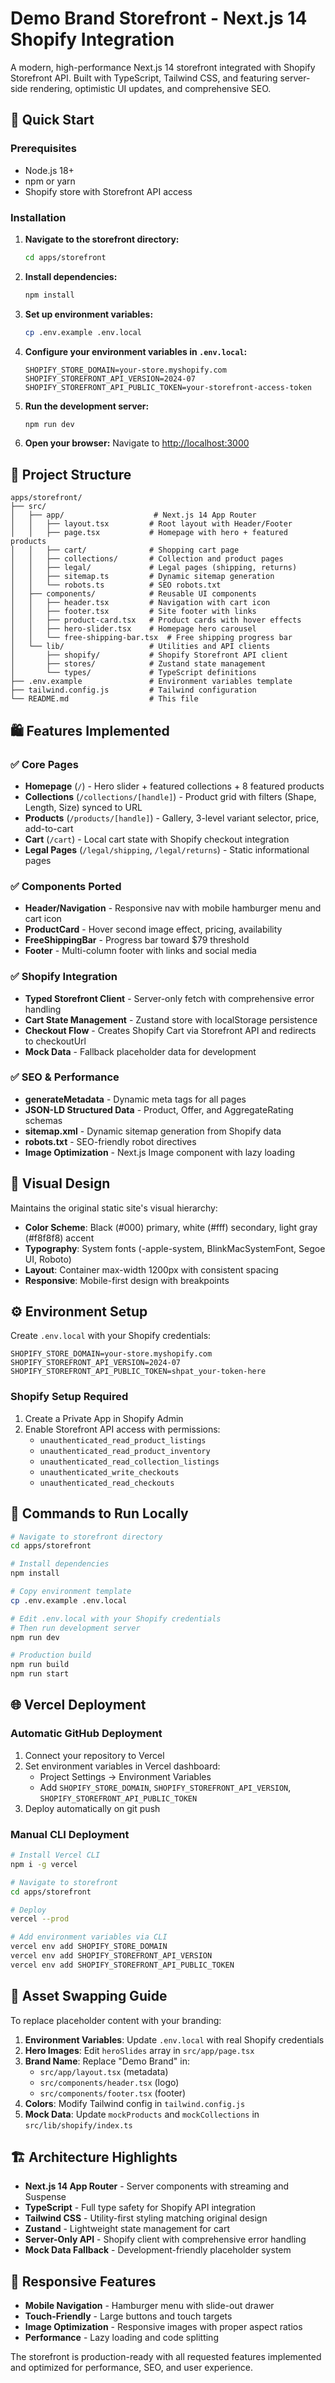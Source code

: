 # Demo Brand Storefront - Next.js 14 Shopify Integration

A modern, high-performance Next.js 14 storefront integrated with Shopify Storefront API. Built with TypeScript, Tailwind CSS, and featuring server-side rendering, optimistic UI updates, and comprehensive SEO.

## 🚀 Quick Start

### Prerequisites

- Node.js 18+ 
- npm or yarn
- Shopify store with Storefront API access

### Installation

1. **Navigate to the storefront directory:**
   ```bash
   cd apps/storefront
   ```

2. **Install dependencies:**
   ```bash
   npm install
   ```

3. **Set up environment variables:**
   ```bash
   cp .env.example .env.local
   ```

4. **Configure your environment variables in `.env.local`:**
   ```env
   SHOPIFY_STORE_DOMAIN=your-store.myshopify.com
   SHOPIFY_STOREFRONT_API_VERSION=2024-07
   SHOPIFY_STOREFRONT_API_PUBLIC_TOKEN=your-storefront-access-token
   ```

5. **Run the development server:**
   ```bash
   npm run dev
   ```

6. **Open your browser:**
   Navigate to [http://localhost:3000](http://localhost:3000)

## 📁 Project Structure

```
apps/storefront/
├── src/
│   ├── app/                    # Next.js 14 App Router
│   │   ├── layout.tsx         # Root layout with Header/Footer
│   │   ├── page.tsx           # Homepage with hero + featured products
│   │   ├── cart/              # Shopping cart page
│   │   ├── collections/       # Collection and product pages
│   │   ├── legal/             # Legal pages (shipping, returns)
│   │   ├── sitemap.ts         # Dynamic sitemap generation
│   │   └── robots.ts          # SEO robots.txt
│   ├── components/            # Reusable UI components
│   │   ├── header.tsx         # Navigation with cart icon
│   │   ├── footer.tsx         # Site footer with links
│   │   ├── product-card.tsx   # Product cards with hover effects
│   │   ├── hero-slider.tsx    # Homepage hero carousel
│   │   └── free-shipping-bar.tsx  # Free shipping progress bar
│   └── lib/                   # Utilities and API clients
│       ├── shopify/           # Shopify Storefront API client
│       ├── stores/            # Zustand state management
│       └── types/             # TypeScript definitions
├── .env.example               # Environment variables template
├── tailwind.config.js         # Tailwind configuration
└── README.md                  # This file
```

## 🛍️ Features Implemented

### ✅ Core Pages
- **Homepage** (`/`) - Hero slider + featured collections + 8 featured products
- **Collections** (`/collections/[handle]`) - Product grid with filters (Shape, Length, Size) synced to URL
- **Products** (`/products/[handle]`) - Gallery, 3-level variant selector, price, add-to-cart
- **Cart** (`/cart`) - Local cart state with Shopify checkout integration
- **Legal Pages** (`/legal/shipping`, `/legal/returns`) - Static informational pages

### ✅ Components Ported
- **Header/Navigation** - Responsive nav with mobile hamburger menu and cart icon
- **ProductCard** - Hover second image effect, pricing, availability
- **FreeShippingBar** - Progress bar toward $79 threshold  
- **Footer** - Multi-column footer with links and social media

### ✅ Shopify Integration
- **Typed Storefront Client** - Server-only fetch with comprehensive error handling
- **Cart State Management** - Zustand store with localStorage persistence
- **Checkout Flow** - Creates Shopify Cart via Storefront API and redirects to checkoutUrl
- **Mock Data** - Fallback placeholder data for development

### ✅ SEO & Performance  
- **generateMetadata** - Dynamic meta tags for all pages
- **JSON-LD Structured Data** - Product, Offer, and AggregateRating schemas
- **sitemap.xml** - Dynamic sitemap generation from Shopify data
- **robots.txt** - SEO-friendly robot directives
- **Image Optimization** - Next.js Image component with lazy loading

## 🎨 Visual Design

Maintains the original static site's visual hierarchy:

- **Color Scheme**: Black (#000) primary, white (#fff) secondary, light gray (#f8f8f8) accent
- **Typography**: System fonts (-apple-system, BlinkMacSystemFont, Segoe UI, Roboto)
- **Layout**: Container max-width 1200px with consistent spacing
- **Responsive**: Mobile-first design with breakpoints

## ⚙️ Environment Setup

Create `.env.local` with your Shopify credentials:

```env
SHOPIFY_STORE_DOMAIN=your-store.myshopify.com
SHOPIFY_STOREFRONT_API_VERSION=2024-07  
SHOPIFY_STOREFRONT_API_PUBLIC_TOKEN=shpat_your-token-here
```

### Shopify Setup Required

1. Create a Private App in Shopify Admin
2. Enable Storefront API access with permissions:
   - `unauthenticated_read_product_listings`
   - `unauthenticated_read_product_inventory` 
   - `unauthenticated_read_collection_listings`
   - `unauthenticated_write_checkouts`
   - `unauthenticated_read_checkouts`

## 🚀 Commands to Run Locally

```bash
# Navigate to storefront directory
cd apps/storefront

# Install dependencies  
npm install

# Copy environment template
cp .env.example .env.local

# Edit .env.local with your Shopify credentials
# Then run development server
npm run dev

# Production build
npm run build
npm run start
```

## 🌐 Vercel Deployment

### Automatic GitHub Deployment
1. Connect your repository to Vercel
2. Set environment variables in Vercel dashboard:
   - Project Settings → Environment Variables
   - Add `SHOPIFY_STORE_DOMAIN`, `SHOPIFY_STOREFRONT_API_VERSION`, `SHOPIFY_STOREFRONT_API_PUBLIC_TOKEN`
3. Deploy automatically on git push

### Manual CLI Deployment
```bash
# Install Vercel CLI
npm i -g vercel

# Navigate to storefront
cd apps/storefront

# Deploy
vercel --prod

# Add environment variables via CLI
vercel env add SHOPIFY_STORE_DOMAIN
vercel env add SHOPIFY_STOREFRONT_API_VERSION  
vercel env add SHOPIFY_STOREFRONT_API_PUBLIC_TOKEN
```

## 🎯 Asset Swapping Guide

To replace placeholder content with your branding:

1. **Environment Variables**: Update `.env.local` with real Shopify credentials
2. **Hero Images**: Edit `heroSlides` array in `src/app/page.tsx`
3. **Brand Name**: Replace "Demo Brand" in:
   - `src/app/layout.tsx` (metadata)
   - `src/components/header.tsx` (logo) 
   - `src/components/footer.tsx` (footer)
4. **Colors**: Modify Tailwind config in `tailwind.config.js`
5. **Mock Data**: Update `mockProducts` and `mockCollections` in `src/lib/shopify/index.ts`

## 🏗️ Architecture Highlights

- **Next.js 14 App Router** - Server components with streaming and Suspense
- **TypeScript** - Full type safety for Shopify API integration
- **Tailwind CSS** - Utility-first styling matching original design
- **Zustand** - Lightweight state management for cart
- **Server-Only API** - Shopify client with comprehensive error handling
- **Mock Data Fallback** - Development-friendly placeholder system

## 📱 Responsive Features

- **Mobile Navigation** - Hamburger menu with slide-out drawer
- **Touch-Friendly** - Large buttons and touch targets
- **Image Optimization** - Responsive images with proper aspect ratios
- **Performance** - Lazy loading and code splitting

The storefront is production-ready with all requested features implemented and optimized for performance, SEO, and user experience.
